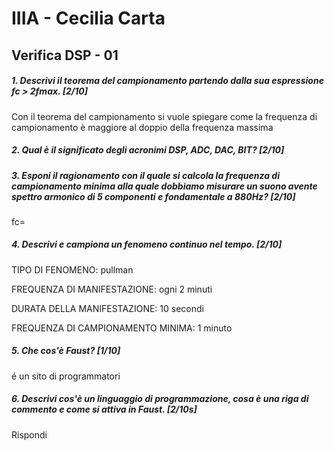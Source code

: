 # IIIA - Cecilia Carta 

## Verifica DSP - 01

##### 1. Descrivi il teorema del campionamento partendo dalla sua espressione _fc > 2fmax_. [2/10]

Con il teorema del campionamento si vuole spiegare come la frequenza di campionamento è maggiore al doppio della frequenza massima

##### 2. Qual è il significato degli acronimi _DSP_, _ADC_, _DAC_, _BIT_? [2/10]



##### 3. Esponi il ragionamento con il quale si calcola la frequenza di campionamento minima alla quale dobbiamo misurare un suono avente spettro armonico di 5 componenti e fondamentale a _880Hz_? [2/10]

fc= 

##### 4. Descrivi e campiona un fenomeno continuo nel tempo. [2/10]

TIPO DI FENOMENO: pullman

FREQUENZA DI MANIFESTAZIONE: ogni 2 minuti

DURATA DELLA MANIFESTAZIONE: 10 secondi

FREQUENZA DI CAMPIONAMENTO MINIMA: 1 minuto

##### 5. Che cos'è _Faust_? [1/10]

é un sito di programmatori 

##### 6. Descrivi cos'è un linguaggio di programmazione, cosa è una riga di commento e come si attiva in _Faust_. [2/10s]

Rispondi
